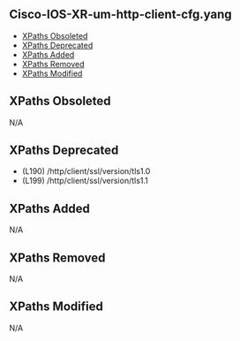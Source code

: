## Cisco-IOS-XR-um-http-client-cfg.yang

- [XPaths Obsoleted](#xpaths-obsoleted)
- [XPaths Deprecated](#xpaths-deprecated)
- [XPaths Added](#xpaths-added)
- [XPaths Removed](#xpaths-removed)
- [XPaths Modified](#xpaths-modified)

## XPaths Obsoleted

N/A

## XPaths Deprecated

- (L190)	/http/client/ssl/version/tls1.0
- (L199)	/http/client/ssl/version/tls1.1

## XPaths Added

N/A

## XPaths Removed

N/A

## XPaths Modified

N/A

